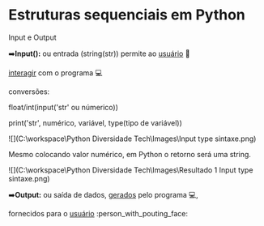 # **Estruturas sequenciais** em Python

Input e Output

:arrow_right:**Input():** ou entrada (string(str)) permite ao <u>usuário</u> :information_desk_person:

 <u>interagir</u> com o programa :computer: 

conversões:

float/int(input('str' ou númerico)) 

print('str', numérico, variável, type(tipo de variável))

![](C:\workspace\Python Diversidade Tech\Images\Input type sintaxe.png)

Mesmo colocando valor numérico, em Python o retorno será uma string.

![](C:\workspace\Python Diversidade Tech\Images\Resultado 1 Input type sintaxe.png)



:arrow_right:**Output:** ou saída de dados, <u>gerados</u> pelo programa :computer:,

fornecidos para o <u>usuário</u> :person_with_pouting_face:


